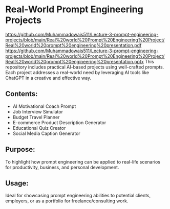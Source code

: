 # Real-World Prompt Engineering Projects
https://github.com/Muhammadowais511/Lecture-3-prompt-engineering-projects/blob/main/Real%20world%20Prompt%20Engineering%20Project/Real%20world%20prompt%20engineering%20presentation.pdf
https://github.com/Muhammadowais511/Lecture-3-prompt-engineering-projects/blob/main/Real%20world%20Prompt%20Engineering%20Project/Real%20world%20prompt%20engineering%20presentation.pptx
This repository includes practical AI-based projects using well-crafted prompts. Each project addresses a real-world need by leveraging AI tools like ChatGPT in a creative and effective way.
## Contents:
- AI Motivational Coach Prompt
- Job Interview Simulator
- Budget Travel Planner
- E-commerce Product Description Generator
- Educational Quiz Creator
- Social Media Caption Generator

## Purpose:
To highlight how prompt engineering can be applied to real-life scenarios for productivity, business, and personal development.

## Usage:
Ideal for showcasing prompt engineering abilities to potential clients, employers, or as a portfolio for freelance/consulting work.
